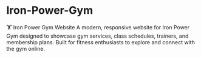 # Iron-Power-Gym
🏋️ Iron Power Gym Website A modern, responsive website for Iron Power Gym designed to showcase gym services, class schedules, trainers, and membership plans. Built for fitness enthusiasts to explore and connect with the gym online.
